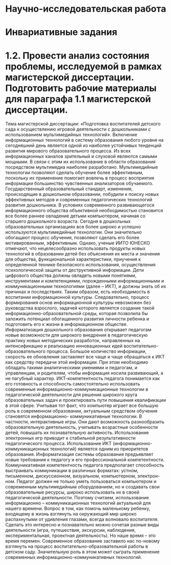 # Научно-исследовательская работа
# Инвариативные задания
# 1.2. Провести анализ состояния проблемы, исследуемой в рамках магистерской диссертации. Подготовить рабочие материалы для параграфа 1.1 магистерской диссертации.

Тема магистерской диссертации: «Подготовка воспитателей детского сада к осуществлению игровой деятельности с дошкольниками с использованием мультимедийных технологий».
Включение информационных технологий в систему образования любого уровня на сегодняшний день является одной из наиболее устойчивых тенденций развития мирового образовательного процесса. Из всех информационных каналов зрительный и слуховой являются самыми мощными. В связи с этим их использование в области образования посредством мультимедиа наиболее разработано. Мультимедийные технологии позволяют сделать обучение более эффективным, поскольку их применение помогает вовлечь в процесс восприятия информации большинство чувственных анализаторов обучаемого. 
Государственный образовательный стандарт, изменения, происходящие в дошкольном образовании, побудили к поиску новых эффективных методов и современных педагогических технологий развития дошкольника. В условиях современного развивающегося информационного общества объективной необходимостью становится все более раннее овладение детьми компьютером, начиная со старшего дошкольного возраста. Сегодня в дошкольных образовательных организациях все более широко и успешно используются мультимедийные технологии. Они значительно обогащают процесс обучения, позволяют сделать его более мотивированным, эффективным.
Однако, ученые ИИТО ЮНЕСКО отмечают, что нецелесообразно использовать продукты новых технологий в образовании детей без объяснения их места и значения для общества, функциональной характеристики, приучения к определенной технике безопасного использования, осуществления психологической защиты от деструктивной информации. Дети цифрового общества должны овладеть новыми понятиями, инструментами и компетенциями, порожденными информационными и коммуникационными технологиями (далее – ИКТ), и должны знать об их причинах и последствиях. Таким образом, есть необходимость в воспитании информационной культуры. Следовательно, процесс формирования основ информационной культуры невозможен без руководства взрослого, задачей которого является создание такой информационно-образовательной среды, которая позволила бы заложить потенциал обогащенного развития личности ребенка и подготовить его к жизни в информационном обществе.
Информатизация дошкольного образования открывает педагогам новые возможности для широкого внедрения в педагогическую практику новых методических разработок, направленных на интенсификацию и реализацию инновационных идей воспитательно-образовательного процесса. Большое количество информации, скорость ее обновления заставляет все чаще и чаще обращаться к ИКТ как средству передачи этой информации. При этом необходимо обладать такими аналитическими умениями и педагогам, и управленцам, и родителям, чтобы информация носила развивающий, а не пагубный характер. 
ИКТ-компетентность педагога понимается как его готовность и способность самостоятельно использовать современные информационно-коммуникационные технологии в педагогической деятельности для решения широкого круга образовательных задач и проектировать пути повышения квалификации в этой сфере.
Учитывая тот факт, что компьютер играет все большую роль в современном образовании, актуальным средством обучения становятся информационно- коммуникативные технологии. В частности, интерактивные игры. Они дают возможность разнообразить образовательную деятельность, учитывать возрастные особенности детей, повышать их познавательную активность. 
Использование электронных игр приводит к стабильной результативности педагогического процесса. Использование ИКТ (информационно-коммуникационных технологий) является одним из приоритетов образования. Информатизация системы образования предъявляет новые требования к педагогу и его профессиональной компетентности. Коммуникативная компетентность педагога предполагает способность выстраивать коммуникации в различных форматах: устном, письменном, дискуссионном, визуальном, компьютерном, электрон-ном. Педагог должен не только уметь пользоваться компьютером и современным мультимедийным оборудованием, но и создавать свои образовательные ресурсы, широко использовать их в своей педагогической деятельности. Поэтому считаем, использование информационно – коммуникационных технологий актуальной для нашего времени. Вопрос в том, как помочь маленькому ребенку, входящему в жизнь взглянуть на окружающий мир широко распахнутыми от удивления глазами, всегда волновало воспитателя. Сделать это интересно и познавательно можно сочетая разные виды деятельности (игра, путешествия, экскурсии, наблюдения, экспериментальная, проектная деятельность). Но наше время – это время перемен. Современное образование заставило нас по-новому взглянуть на процесс воспитательно-образовательной работы в детском саду. Значительную роль в этом может сыграть применение современных информационно-коммуникативных технологий. 


